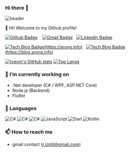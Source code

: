 ### Hi there 👋

<!--
**tyeom/tyeom** is a ✨ _special_ ✨ repository because its `README.md` (this file) appears on your GitHub profile.

Here are some ideas to get you started:

- 🔭 I’m currently working on ...
- 🌱 I’m currently learning ...
- 👯 I’m looking to collaborate on ...
- 🤔 I’m looking for help with ...
- 💬 Ask me about ...
- 📫 How to reach me: ...
- 😄 Pronouns: ...
- ⚡ Fun fact: ...
-->

![header](https://capsule-render.vercel.app/api?type=waving&color=auto&height=300&section=header&text=(()%20=>%20console.log('Hello,%20World!'))();&fontSize=45)

👋 Hi! Welcome to my Github profile!

[![Github Badge](https://img.shields.io/badge/-Github-000?style=flat-square&logo=Github&logoColor=white&link=https://github.com/tyeom)](https://github.com/tyeom) &nbsp;&nbsp;
[![Gmail Badge](https://img.shields.io/badge/-Gmail-c14438?style=flat-square&logo=Gmail&logoColor=white&link=mailto:r.Until@gmail.com)](mailto:r.Until@gmail.com)&nbsp;&nbsp;
[![Linkedin Badge](https://img.shields.io/badge/-LinkedIn-blue?style=flat-square&logo=Linkedin&logoColor=white&link=https://www.linkedin.com/in/eom-ty-46023616b/)](https://www.linkedin.com/in/eom-ty-46023616b/)

[![Tech Blog Badge](http://img.shields.io/badge/-Tech%20blog-black?style=flat-square&logo=github&link=http://arooong.synology.me:5008)(https://arong.info)](https://arong.info)&nbsp;&nbsp;
[![Tech Blog Badge](http://img.shields.io/badge/-Tech%20blog-black?style=flat-square&logo=github&link=https://tyeom.github.io)(https://blog.arong.info)](https://blog.arong.info)

[![tyeom's GitHub stats](https://github-readme-stats-git-masterrstaa-rickstaa.vercel.app/api?username=tyeom&theme=flag-india&show_icons=true&hide_border=true)](https://github.com/anuraghazra/github-readme-stats)
[![Top Langs](https://github-readme-stats-git-masterrstaa-rickstaa.vercel.app/api/top-langs/?username=tyeom)](https://github.com/anuraghazra/github-readme-stats)

### 🔭 I’m currently working on
- .Net developer (C# / WPF, ASP.NET Core)
- Node.js (Backend)
- Flutter

### 💬 Languages
![C#](https://img.shields.io/badge/C%23-Winform-bb69b4)
![C#](https://img.shields.io/badge/C%23-WPF-bb69b4)
![C#](https://img.shields.io/badge/C%23-ASP.NET%20Core-bb69b4)
![JavaScript](https://img.shields.io/badge/JavaScript-node.js-bb69b4)
![Dart](https://img.shields.io/badge/Dart-Flutter-bb69b4)
![Kotlin](https://img.shields.io/badge/Kotlin-Android-bb69b4)

### 📫 How to reach me
- gmail contact (r.Until@gmail.com)
